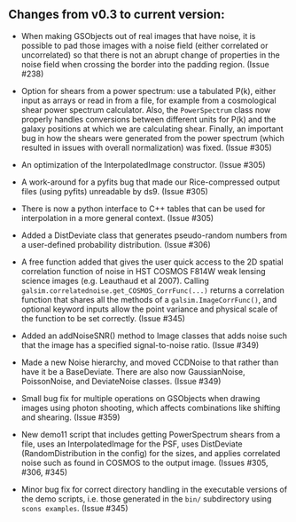 Changes from v0.3 to current version: 
------------------------------------

* When making GSObjects out of real images that have noise, it is possible to pad those images with
  a noise field (either correlated or uncorrelated) so that there is not an abrupt change of
  properties in the noise field when crossing the border into the padding region.  (Issue #238)

* Option for shears from a power spectrum: use a tabulated P(k), either input as arrays or read in
  from a file, for example from a cosmological shear power spectrum calculator.  Also, the
  `PowerSpectrum` class now properly handles conversions between different units for P(k) and the
  galaxy positions at which we are calculating shear.  Finally, an important bug in how the shears
  were generated from the power spectrum (which resulted in issues with overall normalization) was
  fixed. (Issue #305)

* An optimization of the InterpolatedImage constructor.  (Issue #305)

* A work-around for a pyfits bug that made our Rice-compressed output files (using pyfits)
  unreadable by ds9.  (Issue #305)

* There is now a python interface to C++ tables that can be used for interpolation in a more general
  context. (Issue #305)

* Added a DistDeviate class that generates pseudo-random numbers from a user-defined probability
  distribution. (Issue #306)
  
* A free function added that gives the user quick access to the 2D spatial correlation function of
  noise in HST COSMOS F814W weak lensing science images (e.g. Leauthaud et al 2007).  Calling
  `galsim.correlatednoise.get_COSMOS_CorrFunc(...)` returns a correlation function that shares all
  the methods of a `galsim.ImageCorrFunc()`, and optional keyword inputs allow the point variance
  and physical scale of the function to be set correctly. (Issue #345)

* Added an addNoiseSNR() method to Image classes that adds noise such that the image has a 
  specified signal-to-noise ratio. (Issue #349)

* Made a new Noise hierarchy, and moved CCDNoise to that rather than have it be a BaseDeviate.
  There are also now GaussianNoise, PoissonNoise, and DeviateNoise classes. (Issue #349)

* Small bug fix for multiple operations on GSObjects when drawing images using photon shooting,
  which affects combinations like shifting and shearing.  (Issue #359)

* New demo11 script that includes getting PowerSpectrum shears from a file, uses an 
  InterpolatedImage for the PSF, uses DistDeviate (RandomDistribution in the config)
  for the sizes, and applies correlated noise such as found in COSMOS to the output image.
  (Issues #305, #306, #345)

* Minor bug fix for correct directory handling in the executable versions of the demo scripts, i.e.
  those generated in the `bin/` subdirectory using `scons examples`. (Issue #345)
